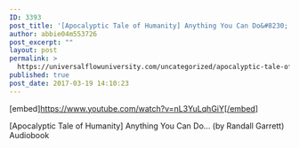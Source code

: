 ```yaml
---
ID: 3393
post_title: '[Apocalyptic Tale of Humanity] Anything You Can Do&#8230; (Audiobook)'
author: abbie04m553726
post_excerpt: ""
layout: post
permalink: >
  https://universalflowuniversity.com/uncategorized/apocalyptic-tale-of-humanity-anything-you-can-do-audiobook/
published: true
post_date: 2017-03-19 14:10:23
---
```

[embed]https://www.youtube.com/watch?v=nL3YuLqhGiY[/embed]<br>
<p>[Apocalyptic Tale of Humanity] Anything You Can Do...  (by Randall Garrett) Audiobook</p>